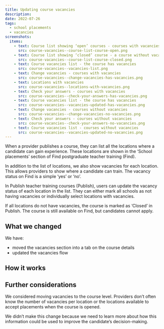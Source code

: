 ```yaml
---
title: Updating course vacancies
description:
date: 2022-07-26
tags:
  - school placements
  - vacancies
screenshots:
  items:
    - text: Course list showing ‘open’ courses - courses with vacancies
      src: course-vacancies--course-list-course-open.png
    - text: Course list showing ‘closed’ course - a course without vacancies
      src: course-vacancies--course-list-course-closed.png
    - text: Course vacancies list - the course has vacancies
      src: course-vacancies--vacancies-list.png
    - text: Change vacancies - courses with vacancies
      src: course-vacancies--change-vacancies-has-vacancies.png
    - text: Locations with vacancies
      src: course-vacancies--locations-with-vacancies.png
    - text: Check your answers - courses with vacancies
      src: course-vacancies--check-your-answers-has-vacancies.png
    - text: Course vacancies list - the course has vacancies
      src: course-vacancies--vacancies-updated-has-vacancies.png
    - text: Change vacancies - courses without vacancies
      src: course-vacancies--change-vacancies-no-vacancies.png
    - text: Check your answers - courses without vacancies
      src: course-vacancies--check-your-answers-no-vacancies.png
    - text: Course vacancies list - courses without vacancies
      src: course-vacancies--vacancies-updated-no-vacancies.png
---
```


When a provider publishes a course, they can list all the locations where a candidate can gain experience. These locations are shown in the ‘School placements’ section of Find postgraduate teacher training (Find).

In addition to the list of locations, we also show vacancies for each location. This allows providers to show where a candidate can train. The vacancy status on Find is a simple ‘yes’ or ‘no’.

In Publish teacher training courses (Publish), users can update the vacancy status of each location in the list. They can either mark all schools as not having vacancies or individually select locations with vacancies.

If all locations do not have vacancies, the course is marked as ‘Closed’ in Publish. The course is still available on Find, but candidates cannot apply.

## What we changed

We have:

- moved the vacancies section into a tab on the course details
- updated the vacancies flow

## How it works


## Further considerations

We considered moving vacancies to the course level. Providers don’t often know the number of vacancies per location or the locations available to accept placements when the course is opened.

We didn’t make this change because we need to learn more about how this information could be used to improve the candidate’s decision-making.
